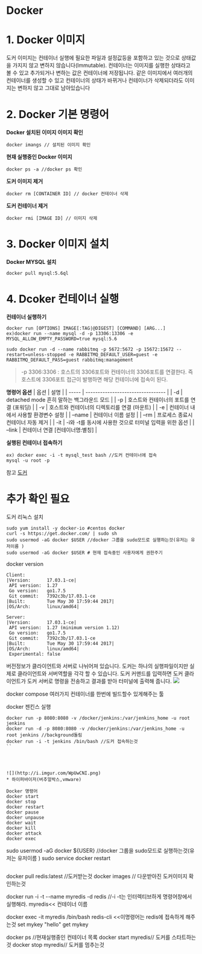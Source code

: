 # Docker


# 1. Docker 이미지
도커 이미지는 컨테이너 실행에 필요한 파일과 설정값등을 포함하고 있는 것으로 상태값을 가지지 않고 변하지 않습니다(Immutable).  컨테이너는 이미지를 실행한 상태라고 볼 수 있고 추가되거나 변하는 값은 컨테이너에 저장됩니다. 같은 이미지에서 여러개의 컨테이너를 생성할 수 있고 컨테이너의 상태가 바뀌거나 컨테이너가 삭제되더라도 이미지는 변하지 않고 그대로 남아있습니다

# 2. Docker 기본 명령어

**Docker 설치된 이미지 이미지 확인**
```
docker imangs // 설치된 이미지 확인
```

**현재 실행중인 Docker 이미지**
```
docker ps -a //docker ps 확인
```

**도커 이미지 제거**
```
docker rm [CONTAINER ID] // docker 컨테이너 삭제
```
**도커 컨테이너 제거**
```
docker rmi [IMAGE ID] // 이미지 삭제 
```
# 3. Docker 이미지 설치 


**Docker MYSQL 설치**
```
docker pull mysql:5.6ql
```
# 4. Dcoker 컨테이너 실행

**컨테이너 실행하기**
```
docker run [OPTIONS] IMAGE[:TAG|@DIGEST] [COMMAND] [ARG...]
ex)docker run --name mysql -d -p 13306:13306 -e MYSQL_ALLOW_EMPTY_PASSWORD=true mysql:5.6

sudo docker run -d --name rabbitmq -p 5672:5672 -p 15672:15672 --restart=unless-stopped -e RABBITMQ_DEFAULT_USER=guest -e RABBITMQ_DEFAULT_PASS=guest rabbitmq:management
```
> -p 3306:3306 : 호스트의 3306포트와 컨테이너의 3306포트를 연결한다. 즉 호스트에 3306포트 접근이 발행하면 해당 컨테이너에 접속이 된다.

**명령어 옵션**
| 옵션    | 설명                                |
| ----- | --------------------------------- |
| -d    | detached mode 흔히 말하는 백그라운드 모드     |
| -p    | 호스트와 컨테이너의 포트를 연결 (포워딩)           |
| -v    | 호스트와 컨테이너의 디렉토리를 연결 (마운트)         |
| -e    | 컨테이너 내에서 사용할 환경변수 설정              |
| –name | 컨테이너 이름 설정                        |
| –rm   | 프로세스 종료시 컨테이너 자동 제거               |
| -it   | -i와 -t를 동시에 사용한 것으로 터미널 입력을 위한 옵션 |
| –link | 컨테이너 연결 [컨테이너명:별칭]                |


**실행된 컨테이너 접속하기**
```
ex) docker exec -i -t mysql_test bash //도커 컨테이너에 접속
mysql -u root -p
```





참고
[도커](https://subicura.com/2017/01/19/docker-guide-for-beginners-2.html)







# 추가 확인 필요


도커 리눅스 설치
```
sudo yum install -y docker-io #centos docker
curl -s https://get.docker.com/ | sudo sh
sudo usermod -aG docker $USER //docker 그룹을 sudo모드로 실행하는것(유저는 유저이름 )
sudo usermod -aG docker $USER # 현재 접속중인 사용자에게 권한주기
```
docker version

```
Client:
|Version:      17.03.1-ce|
 API version:  1.27
 Go version:   go1.7.5
 Git commit:   7392c3b/17.03.1-ce
|Built:        Tue May 30 17:59:44 2017|
|OS/Arch:      linux/amd64|

Server:
|Version:      17.03.1-ce|
 API version:  1.27 (minimum version 1.12)
 Go version:   go1.7.5
 Git commit:   7392c3b/17.03.1-ce
|Built:        Tue May 30 17:59:44 2017|
|OS/Arch:      linux/amd64|
 Experimental: false
```

버전정보가 클라이언트와 서버로 나뉘어져 있습니다. 도커는 하나의 실행파일이지만 실제로 클라이언트와 서버역할을 각각 할 수 있습니다. 도커 커맨드를 입력하면 도커 클라이언트가 도커 서버로 명령을 전송하고 결과를 받아 터미널에 출력해 줍니다.
![](http://i.imgur.com/eQN0q8D.png)



docker compose
여러가지 컨테이너를 한번에 빌드할수 있게해주는 툴


docker 젠킨스 실행
```
docker run -p 8080:8080 -v /docker/jenkins:/var/jenkins_home -u root jenkins
docker run -d -p 8080:8080 -v /docker/jenkins:/var/jenkins_home -u root jenkins //background돌림
docker run -i -t jenkins /bin/bash //도커 접속하는것
``




![](http://i.imgur.com/WpUwCNI.png)
* 하이퍼바이저(버추얼박스,vmware)

Docker 명령어
docker start
docker stop
docker restart
docker pause
docker unpause
docker wait
docker kill
docker attack
docker exec

```
sudo usermod -aG docker ${USER} //docker 그룹을 sudo모드로 실행하는것(유저는 유저이름 )
sudo service docker restart
```

```
docker pull redis:latest //도커받는것
docker images // 다운받아진 도커이미지 확인하는것

docker run -i -t --name myredis -d redis
//-i -t는 인터렉티브하게 명령어창에서 실행해라. myredis<< 컨테이너 이름

docker exec -it myredis /bin/bash
redis-cli <<이명령어는 redis에 접속하게 해주는것
set mykey "hello"
get mykey


docker ps //현재실행중인 컨테이너 목록
docker start myredis// 도커를 스타트하는것
docker stop myredis// 도커를 멈추는것


```
